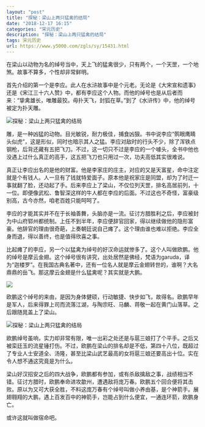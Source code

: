 ```yaml
---
layout: "post"
title: "探秘：梁山上两只猛禽的结局"
date: "2018-12-17 16:15"
categories: "宋元历史"
description: "探秘：梁山上两只猛禽的结局"
tags: 宋元历史
url: https://www.y5000.com/zgls/sy/15431.html
---
```






在梁山以动物为名的绰号当中，天上飞的猛禽很少，只有两个，一个天罡，一个地煞。故事不算多，个性却非常鲜明。

首先介绍的第一个是李应。此人在水浒故事中是个元老。无论是《大宋宣和遗事》还是《宋江三十六人赞》中，都有李应这个人物。而他的绰号也是从后者而来：“挚禽雄长，唯雕最狡。毋扑天飞，封狐在草。”到了《水浒传》中，他的绰号被定为扑天雕。

![探秘：梁山上两只猛禽的结局](/uploads/allimg/170228/6-1F22QK204357.JPG)

雕，是一种凶猛的动物。目光敏锐，耐力极佳，捕食凶狠。书中说李应“鹘眼鹰睛头似虎”，这是形似，同时也暗示其人之猛。李应对敌时的行头不少，除了浑铁点钢枪，后背还藏有五把飞刀。不过，这一切只不过是李应的一个噱头，全书中他也没遇上过什么真正的高手，这五把飞刀也只用过一次，功夫高低其实很难说。

真正让李应出名的是他的财富。他是李家庄的庄主，对应的又是天富星，命中注定就是个有钱人。人一旦有了钱就特爱面子。原本他是祝家庄是同盟，却为了时迁一事就翻了脸，还动起了手。后来李应上了梁山，不仅位列天罡，排名高居前列，十一位。即便像武松、鲁智深这样的牛人都在李应的后面。不过这也不奇怪，富豪级别高，古今亦然，咱老百姓只能呵呵了。

李应的才能其实并不在于长袖善舞，头脑亦是一流。征讨方腊胜利之后，李应被封为中山府郓州都统制。上任不到半年，李应便辞官回家，得以继续做他的隐形富豪。他辞官的理由很奇葩，上奏朝廷说自己瘫了。这个理由谁也难以拒绝。李应全身而退，得以善终，也是值得欣喜之事。

比起瘫了的李应，另一个以猛禽为绰号的好汉命运就惨多了。这个人叫做欧鹏。他的绰号是摩云金翅。这个绰号很有讲究，出处居然是佛经，梵语为garuda，译为“迦楼罗”。在我国古典名著中，还有一位名人就是摩云金翅转世的，谁啊？大名鼎鼎的岳飞。那这摩云金翅是什么猛禽呢？其实就是大鹏。

![](https://img.y5000.com/uploads/allimg/170228/1K35L423-0.jpg)

欧鹏这个绰号的来由，是因为身体健硕，行动敏捷、快步如飞，故得名。欧鹏早年是军人，后来得罪上司而流落江湖，与陶宗旺、马麟、蒋敬一起在黄门山落草。之后跟随晁盖上了梁山。

![探秘：梁山上两只猛禽的结局](/uploads/allimg/170228/6-1F22QK230395.JPG)

欧鹏绰号虽响，实力却非常有限，唯一出彩之处还是与扈三娘打了个平手。之后又被栾廷玉的流星锤打伤。不过，欧鹏在梁山的排名却是不低，第四十八位，既超过了专业人士安道全、汤隆，甚至比梁山武艺最高的女将扈三娘还要高出十位。实在令人想不通这究竟是为什么。

梁山好汉招安之后的四大战争，欧鹏都有参加，或有杀敌擒敌之事，战绩相当不错。征讨方腊时，欧鹏奉命进攻歙州，遭遇敌将庞万春。欧鹏五个回合便将其击败。原以为又可大获全胜，不料这庞万春有个绰号叫做小养由基，是个神箭手。展翅翱翔的大鹏，遇上百发百中的神箭手，岂能占到什么便宜，一通连环箭，欧鹏身亡。

或许这就叫做宿命吧。
